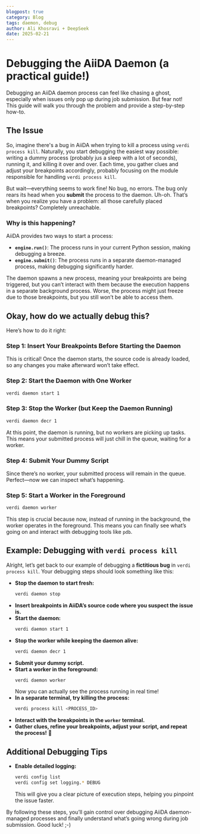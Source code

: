 ```yaml
---
blogpost: true
category: Blog
tags: daemon, debug
author: Ali Khosravi + DeepSeek
date: 2025-02-21
---
```



# Debugging the AiiDA Daemon (a practical guide!)

Debugging an AiiDA daemon process can feel like chasing a ghost, especially when issues only pop up during job submission. But fear not! This guide will walk you through the problem and provide a step-by-step how-to.

## The Issue

So, imagine there's a bug in AiiDA when trying to kill a process using `verdi process kill`. Naturally, you start debugging the easiest way possible: writing a dummy process (probably jus a sleep with a lot of seconds), running it, and killing it over and over. Each time, you gather clues and adjust your breakpoints accordingly, probably focusing on the module responsible for handling `verdi process kill`.

But wait—everything seems to work fine! No bug, no errors. The bug only rears its head when you **submit** the process to the daemon. Uh-oh. That’s when you realize you have a problem: all those carefully placed breakpoints? Completely unreachable.

### Why is this happening?

AiiDA provides two ways to start a process:

- **`engine.run()`**: The process runs in your current Python session, making debugging a breeze.
- **`engine.submit()`**: The process runs in a separate daemon-managed process, making debugging significantly harder.

The daemon spawns a new process, meaning your breakpoints are being triggered, but you can’t interact with them because the execution happens in a separate background process. Worse, the process might just freeze due to those breakpoints, but you still won’t be able to access them.

## Okay, how do we actually debug this?

Here’s how to do it right:

### Step 1: Insert Your Breakpoints Before Starting the Daemon

This is critical! Once the daemon starts, the source code is already loaded, so any changes you make afterward won’t take effect.

### Step 2: Start the Daemon with One Worker

```bash
verdi daemon start 1
```

### Step 3: Stop the Worker (but Keep the Daemon Running)

```bash
verdi daemon decr 1
```

At this point, the daemon is running, but no workers are picking up tasks. This means your submitted process will just chill in the queue, waiting for a worker.

### Step 4: Submit Your Dummy Script

Since there’s no worker, your submitted process will remain in the queue. Perfect—now we can inspect what’s happening.

### Step 5: Start a Worker in the Foreground

```bash
verdi daemon worker
```

This step is crucial because now, instead of running in the background, the worker operates in the foreground. This means you can finally see what’s going on and interact with debugging tools like `pdb`.

## Example: Debugging with `verdi process kill`

Alright, let’s get back to our example of debugging a **fictitious bug** in `verdi process kill`. Your debugging steps should look something like this:

- **Stop the daemon to start fresh:**
   ```bash
   verdi daemon stop
   ```
- **Insert breakpoints in AiiDA’s source code where you suspect the issue is.**
- **Start the daemon:**
   ```bash
   verdi daemon start 1
   ```
- **Stop the worker while keeping the daemon alive:**
   ```bash
   verdi daemon decr 1
   ```
- **Submit your dummy script.**
- **Start a worker in the foreground:**
   ```bash
   verdi daemon worker
   ```
   Now you can actually see the process running in real time!
- **In a separate terminal, try killing the process:**
   ```bash
   verdi process kill <PROCESS_ID>
   ```
- **Interact with the breakpoints in the `worker` terminal.**
- **Gather clues, refine your breakpoints, adjust your script, and repeat the process!** 🎉

## Additional Debugging Tips

- **Enable detailed logging:**

  ```bash
  verdi config list
  verdi config set logging.* DEBUG
  ```

  This will give you a clear picture of execution steps, helping you pinpoint the issue faster.

By following these steps, you’ll gain control over debugging AiiDA daemon-managed processes and finally understand what’s going wrong during job submission. Good luck! ;-)
